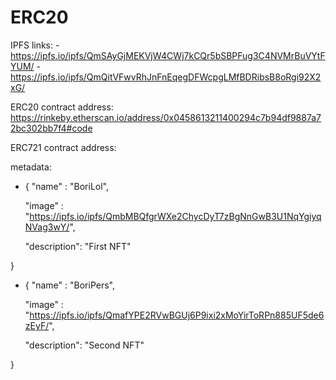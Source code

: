 # ERC20

IPFS links: 
            - https://ipfs.io/ipfs/QmSAyGjMEKVjW4CWj7kCQr5bSBPFug3C4NVMrBuVYtFYUM/
            - https://ipfs.io/ipfs/QmQitVFwvRhJnFnEqegDFWcpgLMfBDRibsB8oRgi92X2xG/

ERC20 contract address: https://rinkeby.etherscan.io/address/0x0458613211400294c7b94df9887a72bc302bb7f4#code

ERC721 contract address:

metadata: 
- {
    "name" : "BoriLol",

    "image" : "https://ipfs.io/ipfs/QmbMBQfgrWXe2ChycDyT7zBgNnGwB3U1NqYgiyqNVag3wY/",

    "description": "First NFT"

}

- {
    "name" : "BoriPers",

    "image" : "https://ipfs.io/ipfs/QmafYPE2RVwBGUj6P9ixi2xMoYirToRPn885UF5de6zEyF/",

    "description": "Second NFT"

}
